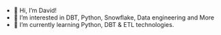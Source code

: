 - 👋 Hi, I’m David!
- 👀 I’m interested in DBT, Python, Snowflake, Data engineering and More
- 🌱 I’m currently learning Python, DBT & ETL technologies.

<!---
Chrominux/Chrominux is a ✨ special ✨ repository because its `README.md` (this file) appears on your GitHub profile.
You can click the Preview link to take a look at your changes.
--->
